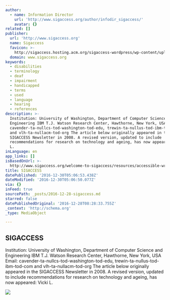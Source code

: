```yaml
---
author:
  - name: Information Director
    url: 'http://www.sigaccess.org/author/infodir_sigaccess/'
    avatar: {}
related: []
publisher:
  url: 'http://www.sigaccess.org'
  name: Sigaccess
  favicon: >-
    http://sigaccess.hosting.acm.org/sigaccess-wordpress/wp-content/uploads/2013/02/sigACCESSFavicon.ico
  domain: www.sigaccess.org
keywords:
  - disabilities
  - terminology
  - deaf
  - impairment
  - handicapped
  - terms
  - used
  - language
  - hearing
  - references
description: >-
  Institution: University of Washington, Department of Computer Science and
  Engineering IBM T.J. Watson Research Center, Hawthorne, New York, USA Email:
  cavender-ta-nullcs-tod-washington-tod-edu, trewin-ta-nullus-tod-ibm-tod-com
  and vlh-ta-nullacm-tod-org The article below originally appeared in the
  SIGACCESS Newsletter in 2008. A revised version, updated to include
  recommendations for research on technology and ageing, has now appeared: Vicki
  L.
inLanguage: en
app_links: []
isBasedOnUrl: >-
  http://www.sigaccess.org/welcome-to-sigaccess/resources/accessible-writing-guide/
title: SIGACCESS
datePublished: '2016-12-30T05:06:53.438Z'
dateModified: '2016-12-30T05:06:50.077Z'
via: {}
inFeed: true
sourcePath: _posts/2016-12-28-sigaccess.md
starred: false
datePublishedOriginal: '2016-12-28T08:28:33.755Z'
_context: 'http://schema.org'
_type: MediaObject

---
```

<article style=""><h1>SIGACCESS</h1><p>Institution: University of Washington, Department of Computer Science and Engineering IBM T.J. Watson Research Center, Hawthorne, New York, USA Email: cavender-ta-nullcs-tod-washington-tod-edu, trewin-ta-nullus-tod-ibm-tod-com and vlh-ta-nullacm-tod-org The article below originally appeared in the SIGACCESS Newsletter in 2008. A revised version, updated to include recommendations for research on technology and ageing, has now appeared: Vicki L.</p><img src="http://www.sigaccess.org/wp-content/uploads/2015/10/tjvg_p.jpg" /></article>